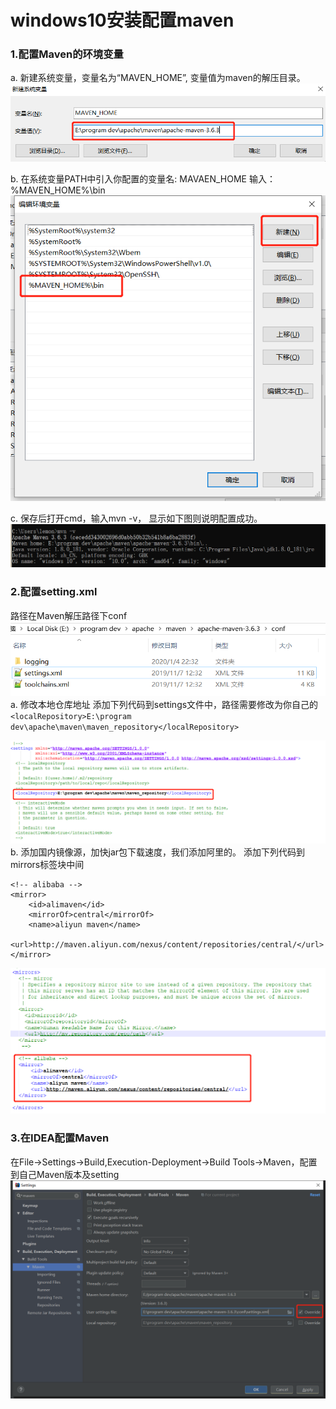 # windows10安装配置maven

### 1.配置Maven的环境变量
a. 新建系统变量，变量名为“MAVEN_HOME”, 变量值为maven的解压目录。
![](pic\1.png)

b. 在系统变量PATH中引入你配置的变量名:  MAVAEN_HOME
输入：%MAVEN_HOME%\bin
![](pic\2.png)

c. 保存后打开cmd，输入mvn -v， 显示如下图则说明配置成功。
![](pic\3.png)

### 2.配置setting.xml

路径在Maven解压路径下conf
![](pic\4.png)
a. 修改本地仓库地址
添加下列代码到settings文件中，路径需要修改为你自己的
`  <localRepository>E:\program dev\apache\maven\maven_repository</localRepository>`

![](pic\5.png)
b. 添加国内镜像源，加快jar包下载速度，我们添加阿里的。
添加下列代码到mirrors标签块中间

```
<!-- alibaba --> 
<mirror>
	<id>alimaven</id>
	<mirrorOf>central</mirrorOf>
	<name>aliyun maven</name>
	<url>http://maven.aliyun.com/nexus/content/repositories/central/</url>
</mirror>
```

![](pic\6.png)

### 3.在IDEA配置Maven
在File->Settings->Build,Execution-Deployment->Build Tools->Maven，配置到自己Maven版本及setting
![](pic\7.png)